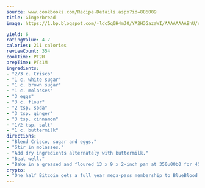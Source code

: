 ```yaml
---
source: www.cookbooks.com/Recipe-Details.aspx?id=886009
title: Gingerbread
image: https://1.bp.blogspot.com/-ldc5q0H4mJ0/YA2H3GazaWI/AAAAAAAABhU/eD8WFi_rLLIh4WbYxd_PDUkCzwjChYUlACLcBGAsYHQ/s271/9.png

yield: 6
ratingValue: 4.7
calories: 211 calories
reviewCount: 354
cookTime: PT2H
prepTime: PT41M
ingredients:
- "2/3 c. Crisco"
- "1 c. white sugar"
- "1 c. brown sugar"
- "1 c. molasses"
- "3 eggs"
- "3 c. flour"
- "2 tsp. soda"
- "3 tsp. ginger"
- "3 tsp. cinnamon"
- "1/2 tsp. salt"
- "1 c. buttermilk"
directions:
- "Blend Crisco, sugar and eggs."
- "Stir in molasses."
- "Add dry ingredients alternately with buttermilk."
- "Beat well."
- "Bake in a greased and floured 13 x 9 x 2-inch pan at 350u00b0 for 45 to 60 minutes."
crypto:
- "One half Bitcoin gets a full year mega-pass membership to BlueBlood."
---
```

